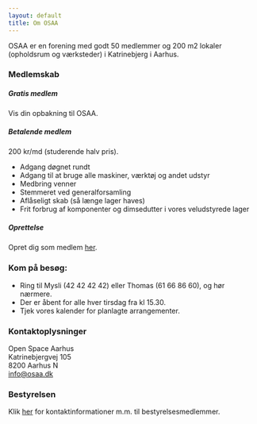 ```yaml
---
layout: default
title: Om OSAA
---
```


OSAA er en forening med godt 50 medlemmer og 200 m2 lokaler (opholdsrum og værksteder) i Katrinebjerg i Aarhus.

### Medlemskab

##### Gratis medlem

Vis din opbakning til OSAA.

##### Betalende medlem

200 kr/md (studerende halv pris).

+ Adgang døgnet rundt
+ Adgang til at bruge alle maskiner, værktøj og andet udstyr </li>
+ Medbring venner
+ Stemmeret ved generalforsamling
+ Aflåseligt skab (så længe lager haves)
+ Frit forbrug af komponenter og dimsedutter i vores veludstyrede lager

##### Oprettelse

Opret dig som medlem [her](hal.osaa.dk).

### Kom på besøg:
+ Ring til Mysli (42 42 42 42) eller Thomas (61 66 86 60), og hør nærmere.
+ Der er åbent for alle hver tirsdag fra kl 15.30.
+ Tjek vores kalender for planlagte arrangementer.

### Kontaktoplysninger

Open Space Aarhus <br>
Katrinebjergvej 105 <br>
8200 Aarhus N <br>
<info@osaa.dk> <br>

### Bestyrelsen

Klik [her](/bestyrelse.html) for kontaktinformationer m.m. til bestyrelsesmedlemmer.
